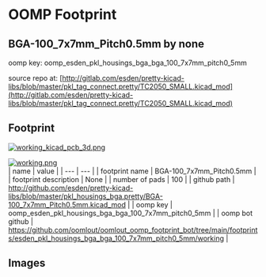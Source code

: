 # OOMP Footprint  
## BGA-100_7x7mm_Pitch0.5mm  by none  
  
oomp key: oomp_esden_pkl_housings_bga_bga_100_7x7mm_pitch0_5mm  
  
source repo at: [http://gitlab.com/esden/pretty-kicad-libs/blob/master/pkl_tag_connect.pretty/TC2050_SMALL.kicad_mod](http://gitlab.com/esden/pretty-kicad-libs/blob/master/pkl_tag_connect.pretty/TC2050_SMALL.kicad_mod)  
## Footprint  
  
[![working_kicad_pcb_3d.png](working_kicad_pcb_3d_600.png)](working_kicad_pcb_3d.png)  
  
[![working.png](working_600.png)](working.png)  
| name | value | 
| --- | --- | 
| footprint name | BGA-100_7x7mm_Pitch0.5mm | 
| footprint description | None | 
| number of pads | 100 | 
| github path | http://github.com/esden/pretty-kicad-libs/blob/master/pkl_housings_bga.pretty/BGA-100_7x7mm_Pitch0.5mm.kicad_mod | 
| oomp key | oomp_esden_pkl_housings_bga_bga_100_7x7mm_pitch0_5mm | 
| oomp bot github | https://github.com/oomlout/oomlout_oomp_footprint_bot/tree/main/footprints/esden_pkl_housings_bga_bga_100_7x7mm_pitch0_5mm/working | 
## Images  
